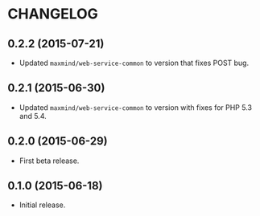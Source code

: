 CHANGELOG
=========

0.2.2 (2015-07-21)
------------------

* Updated `maxmind/web-service-common` to version that fixes POST bug.


0.2.1 (2015-06-30)
------------------

* Updated `maxmind/web-service-common` to version with fixes for PHP 5.3 and
  5.4.

0.2.0 (2015-06-29)
------------------

* First beta release.

0.1.0 (2015-06-18)
------------------

* Initial release.
